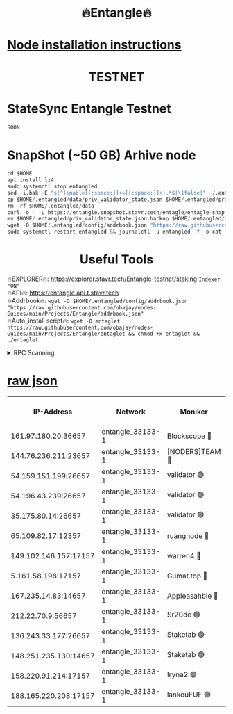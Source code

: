 <h1 align="center"> 🔥Entangle🔥</h1>

[Node installation instructions](https://github.com/obajay/nodes-Guides/tree/main/Projects/Entangle)
=

<h1 align="center"> TESTNET</h1>

# StateSync Entangle Testnet
```python
SOON
```
# SnapShot (~50 GB) Arhive node
```python
cd $HOME
apt install lz4
sudo systemctl stop entangled
sed -i.bak -E "s|^(enable[[:space:]]+=[[:space:]]+).*$|\1false|" ~/.entangled/config/config.toml
cp $HOME/.entangled/data/priv_validator_state.json $HOME/.entangled/priv_validator_state.json.backup
rm -rf $HOME/.entangled/data
curl -o - -L https://entangle.snapshot.stavr.tech/entagle/entagle-snap.tar.lz4 | lz4 -c -d - | tar -x -C $HOME/.entangled --strip-components 2
mv $HOME/.entangled/priv_validator_state.json.backup $HOME/.entangled/data/priv_validator_state.json
wget -O $HOME/.entangled/config/addrbook.json "https://raw.githubusercontent.com/obajay/nodes-Guides/main/Projects/Entangle/addrbook.json"
sudo systemctl restart entangled && journalctl -u entangled -f -o cat
```
 <h1 align="center"> Useful Tools</h1>
 
🔥EXPLORER🔥: https://explorer.stavr.tech/Entangle-testnet/staking        `Indexer "ON"` \
🔥API🔥:      https://entangle.api.t.stavr.tech \
🔥Addrbook🔥: ```wget -O $HOME/.entangled/config/addrbook.json "https://raw.githubusercontent.com/obajay/nodes-Guides/main/Projects/Entangle/addrbook.json"``` \
🔥Auto_install script🔥:  `wget -O entaglet https://raw.githubusercontent.com/obajay/nodes-Guides/main/Projects/Entangle/entaglet && chmod +x entaglet && ./entaglet`


<details>
<summary>RPC Scanning</summary>

<h2 align="center"> We scan nodes in real time every 4 hours. And we provide the final result of RPC endpoints.
We cannot influence the operation of these nodes in any way. </h2>


```python
If Voting Power is higher than 0 --> then the Node is a validator of the network and may be subject to attack and be a potential threat to the chain.
```
```python
We marked such validators with a red symbol
```

</details>

[raw json](https://rpc-check.entangt.stavr.tech/entangt/rpc-entangt-result.json)
=


<table><tr><th>IP-Address</th><th>Network</th><th>Moniker</th><th>Latest Block Height</th><th>Earliest Block Height</th><th>Catching Up</th><th>Voting Power</th><th>Scan Time</th></tr><tr><td>161.97.180.20:36657</td><td>entangle_33133-1</td><td>Blockscope 🔴</td><td>739054</td><td>1</td><td>False</td><td>88000000000176</td><td>2023-11-23T03:12:43.527798681UTC</td></tr><tr><td>144.76.236.211:23657</td><td>entangle_33133-1</td><td>[NODERS]TEAM 🔴</td><td>739056</td><td>1</td><td>False</td><td>47049700500000000</td><td>2023-11-23T03:12:57.029685097UTC</td></tr><tr><td>54.159.151.199:26657</td><td>entangle_33133-1</td><td>validator 🟢</td><td>739056</td><td>1</td><td>False</td><td>0</td><td>2023-11-23T03:12:59.937656704UTC</td></tr><tr><td>54.196.43.239:26657</td><td>entangle_33133-1</td><td>validator 🟢</td><td>739057</td><td>1</td><td>False</td><td>0</td><td>2023-11-23T03:13:02.626301010UTC</td></tr><tr><td>35.175.80.14:26657</td><td>entangle_33133-1</td><td>validator 🟢</td><td>739057</td><td>1</td><td>False</td><td>0</td><td>2023-11-23T03:13:03.872043515UTC</td></tr><tr><td>65.109.82.17:12357</td><td>entangle_33133-1</td><td>ruangnode 🔴</td><td>739055</td><td>145001</td><td>False</td><td>82353626935077</td><td>2023-11-23T03:12:45.933373232UTC</td></tr><tr><td>149.102.146.157:17157</td><td>entangle_33133-1</td><td>warren4 🔴</td><td>739056</td><td>484001</td><td>False</td><td>32399306040004</td><td>2023-11-23T03:12:56.789110071UTC</td></tr><tr><td>5.161.58.198:17157</td><td>entangle_33133-1</td><td>Gumat.top 🔴</td><td>739057</td><td>522001</td><td>False</td><td>40931860000000</td><td>2023-11-23T03:13:04.470184625UTC</td></tr><tr><td>167.235.14.83:14657</td><td>entangle_33133-1</td><td>Appieasahbie 🔴</td><td>739057</td><td>531401</td><td>False</td><td>44568809900999996</td><td>2023-11-23T03:13:03.209735733UTC</td></tr><tr><td>212.22.70.9:56657</td><td>entangle_33133-1</td><td>Sr20de 🟢</td><td>739054</td><td>620601</td><td>False</td><td>0</td><td>2023-11-23T03:12:42.972400790UTC</td></tr><tr><td>136.243.33.177:26657</td><td>entangle_33133-1</td><td>Staketab 🟢</td><td>739056</td><td>660001</td><td>False</td><td>0</td><td>2023-11-23T03:12:57.270052323UTC</td></tr><tr><td>148.251.235.130:14657</td><td>entangle_33133-1</td><td>Staketab 🟢</td><td>739054</td><td>660801</td><td>False</td><td>0</td><td>2023-11-23T03:12:43.214907823UTC</td></tr><tr><td>158.220.91.214:17157</td><td>entangle_33133-1</td><td>Iryna2 🟢</td><td>739057</td><td>704001</td><td>False</td><td>0</td><td>2023-11-23T03:13:02.976334274UTC</td></tr><tr><td>188.165.220.208:17157</td><td>entangle_33133-1</td><td>lankouFUF 🟢</td><td>739055</td><td>725001</td><td>False</td><td>0</td><td>2023-11-23T03:12:50.312978087UTC</td></tr></table>
